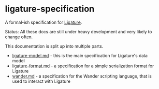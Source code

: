 # ligature-specification

A formal-ish specification for [Ligature](https://ligature.dev).

Status: All these docs are still under heavy development and very likely to change often.

This documentation is split up into multiple parts.
 - [ligature-model.md](ligature-model.md) - this is the main specification for Ligature's data model
 - [ligature-format.md](ligature-format.md) - a specification for a simple serialization format for Ligature
 - [wander.md](wander.md) - a specification for the Wander scripting language, that is used to interact with Ligature
